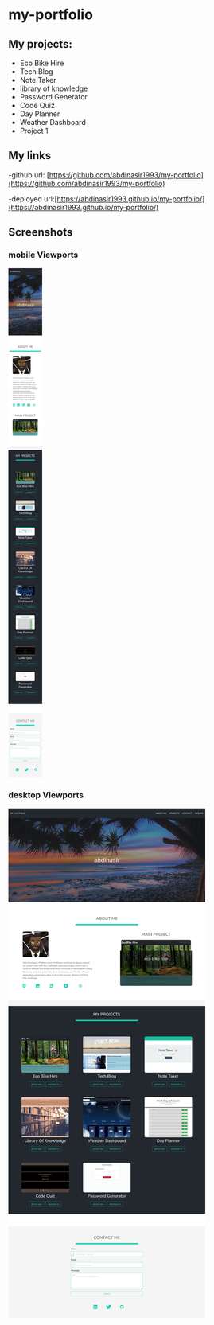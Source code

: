 # my-portfolio

## My projects:

- Eco Bike Hire
- Tech Blog
- Note Taker
- library of knowledge
- Password Generator
- Code Quiz
- Day Planner
- Weather Dashboard
- Project 1

## My links

-github url: [https://github.com/abdinasir1993/my-portfolio](https://github.com/abdinasir1993/my-portfolio)

-deployed url:[https://abdinasir1993.github.io/my-portfolio/](https://abdinasir1993.github.io/my-portfolio/)

## Screenshots

### mobile Viewports

![mobile viewport](./assets/images/mobile-viewport.png)

### desktop Viewports

![desktop viewport](./assets/images/desktop-viewport.png)

